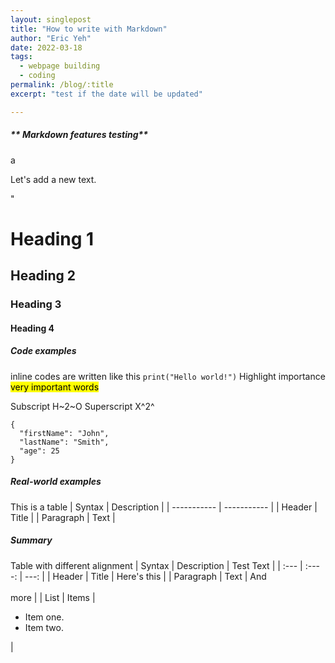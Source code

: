 ```yaml
---
layout: singlepost
title: "How to write with Markdown"
author: "Eric Yeh"
date: 2022-03-18
tags: 
  - webpage building
  - coding
permalink: /blog/:title
excerpt: "test if the date will be updated"

---
```


##### ** Markdown features  testing**
<p>a</p>
Let's add a new text.
<p>"</p>

# Heading 1
## Heading 2
### Heading 3
#### Heading 4
##### Code examples
inline codes are written like this `print("Hello world!")`
Highlight importance <mark>very important words</mark>

Subscript 
H~2~O
Superscript
X^2^


```
{
  "firstName": "John",
  "lastName": "Smith",
  "age": 25
}
```

##### **Real-world examples**
This is a table
| Syntax      | Description |
| ----------- | ----------- |
| Header      | Title       |
| Paragraph   | Text        |

##### **Summary**
Table with different alignment
| Syntax      | Description | Test Text     |
| :---        |    :----:   |          ---: |
| Header      | Title       | Here's this   |
| Paragraph   | Text        | And <br><br> more      |
| List        | Items       | <ul><li>Item one.</li><li>Item two.</li></ul> |

